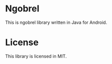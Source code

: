 # Ngobrel

This is ngobrel library written in Java for Android.

# License

This library is licensed in MIT. 
